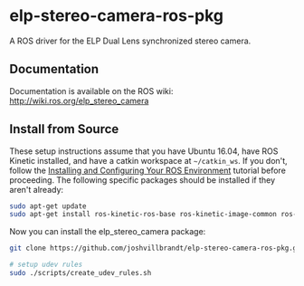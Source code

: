 # elp-stereo-camera-ros-pkg

A ROS driver for the ELP Dual Lens synchronized stereo camera.

## Documentation

Documentation is available on the ROS wiki: http://wiki.ros.org/elp_stereo_camera

## Install from Source

These setup instructions assume that you have Ubuntu 16.04, have ROS Kinetic installed, and have a catkin workspace at `~/catkin_ws`. If you don't, follow the [Installing and Configuring Your ROS Environment](http://wiki.ros.org/ROS/Tutorials/InstallingandConfiguringROSEnvironment) tutorial before proceeding. The following specific packages should be installed if they aren't already:

```bash
sudo apt-get update
sudo apt-get install ros-kinetic-ros-base ros-kinetic-image-common ros-kinetic-image-transport-plugins ros-kinetic-image-pipeline ros-kinetic-usb-cam
```

Now you can install the elp_stereo_camera package:

```bash
git clone https://github.com/joshvillbrandt/elp-stereo-camera-ros-pkg.git  ~/catkin_ws/src/elp_stereo_camera

# setup udev rules
sudo ./scripts/create_udev_rules.sh

```






















